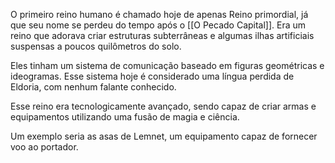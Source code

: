 O primeiro reino humano é chamado hoje de apenas Reino primordial, já que seu nome se perdeu do tempo após o [[O Pecado Capital]]. Era um reino que adorava criar estruturas subterrâneas e algumas ilhas artificiais suspensas a poucos quilômetros do solo.

Eles tinham um sistema de comunicação baseado em figuras geométricas e ideogramas. Esse sistema hoje é considerado uma língua perdida de Eldoria, com nenhum falante conhecido. 

Esse reino era tecnologicamente avançado, sendo capaz de criar armas e equipamentos utilizando uma fusão de magia e ciência. 

Um exemplo seria as asas de Lemnet, um equipamento capaz de fornecer voo ao portador.
